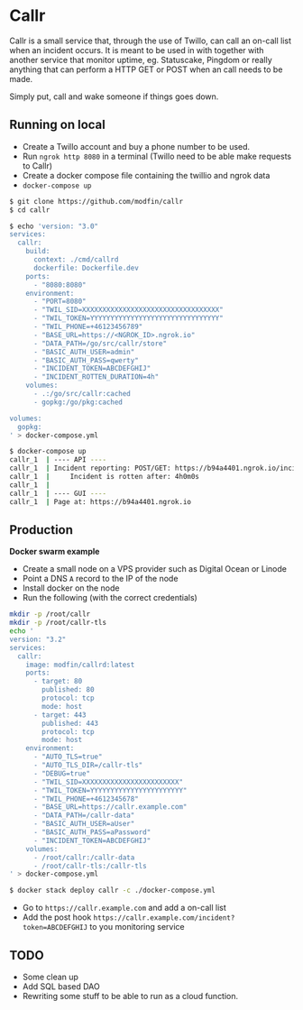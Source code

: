 # Callr

Callr is a small service that, through the use of Twillo, can call an on-call list when an incident occurs.
It is meant to be used in with together with another service that monitor uptime, eg. Statuscake, Pingdom 
or really anything that can perform a HTTP GET or POST when an call needs to be made.
 
Simply put, call and wake someone if things goes down. 

## Running on local

* Create a Twillo account and buy a phone number to be used.  
* Run `ngrok http 8080` in a terminal (Twillo need to be able make requests to Callr)
* Create a docker compose file containing the twillio and ngrok data
* `docker-compose up`

```bash 
$ git clone https://github.com/modfin/callr
$ cd callr

$ echo 'version: "3.0"
services:
  callr:
    build:
      context: ./cmd/callrd
      dockerfile: Dockerfile.dev
    ports:
      - "8080:8080"
    environment:
      - "PORT=8080"
      - "TWIL_SID=XXXXXXXXXXXXXXXXXXXXXXXXXXXXXXXXXX"
      - "TWIL_TOKEN=YYYYYYYYYYYYYYYYYYYYYYYYYYYYYYYY"
      - "TWIL_PHONE=+46123456789"
      - "BASE_URL=https://<NGROK_ID>.ngrok.io"
      - "DATA_PATH=/go/src/callr/store"
      - "BASIC_AUTH_USER=admin"
      - "BASIC_AUTH_PASS=qwerty"
      - "INCIDENT_TOKEN=ABCDEFGHIJ"
      - "INCIDENT_ROTTEN_DURATION=4h"
    volumes:
      - .:/go/src/callr:cached
      - gopkg:/go/pkg:cached

volumes:
  gopkg:
' > docker-compose.yml

$ docker-compose up
callr_1  | ---- API ----
callr_1  | Incident reporting: POST/GET: https://b94a4401.ngrok.io/incident?token=ABCDEFGHIJ
callr_1  |     Incident is rotten after: 4h0m0s
callr_1  | 
callr_1  | ---- GUI ----
callr_1  | Page at: https://b94a4401.ngrok.io
```



## Production

**Docker swarm example**

* Create a small node on a VPS provider such as Digital Ocean or Linode 
* Point a DNS `A` record to the IP of the node
* Install docker on the node
* Run the following (with the correct credentials)

```bash 
mkdir -p /root/callr
mkdir -p /root/callr-tls
echo '
version: "3.2"
services:
  callr:
    image: modfin/callrd:latest
    ports:
      - target: 80
        published: 80
        protocol: tcp
        mode: host
      - target: 443
        published: 443
        protocol: tcp
        mode: host
    environment:
      - "AUTO_TLS=true"
      - "AUTO_TLS_DIR=/callr-tls"
      - "DEBUG=true"
      - "TWIL_SID=XXXXXXXXXXXXXXXXXXXXXXXX"
      - "TWIL_TOKEN=YYYYYYYYYYYYYYYYYYYYYYY"
      - "TWIL_PHONE=+4612345678"
      - "BASE_URL=https://callr.example.com"
      - "DATA_PATH=/callr-data"
      - "BASIC_AUTH_USER=aUser"
      - "BASIC_AUTH_PASS=aPassword"
      - "INCIDENT_TOKEN=ABCDEFGHIJ"
    volumes:
      - /root/callr:/callr-data
      - /root/callr-tls:/callr-tls
' > docker-compose.yml

$ docker stack deploy callr -c ./docker-compose.yml

```

* Go to `https://callr.example.com` and add a on-call list
* Add the post hook `https://callr.example.com/incident?token=ABCDEFGHIJ` to you monitoring service

## TODO
* Some clean up 
* Add SQL based DAO
* Rewriting some stuff to be able to run as a cloud function.
 